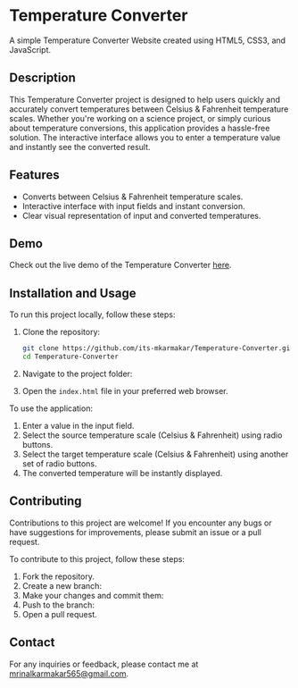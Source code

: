 # Temperature Converter

A simple Temperature Converter Website created using HTML5, CSS3, and JavaScript.

## Description

This Temperature Converter project is designed to help users quickly and accurately convert temperatures between Celsius & Fahrenheit temperature scales. Whether you're working on a science project, or simply curious about temperature conversions, this application provides a hassle-free solution. The interactive interface allows you to enter a temperature value and instantly see the converted result.

## Features

- Converts between Celsius & Fahrenheit temperature scales.
- Interactive interface with input fields and instant conversion.
- Clear visual representation of input and converted temperatures.

## Demo

Check out the live demo of the Temperature Converter [here](https://its-mkarmakar.github.io/Temperature-Converter/).

## Installation and Usage

To run this project locally, follow these steps:
1. Clone the repository:
    ```bash
    git clone https://github.com/its-mkarmakar/Temperature-Converter.git
    cd Temperature-Converter
    ```

2. Navigate to the project folder:

3. Open the `index.html` file in your preferred web browser.

To use the application:
1. Enter a value in the input field.
2. Select the source temperature scale (Celsius & Fahrenheit) using radio buttons.
3. Select the target temperature scale (Celsius & Fahrenheit) using another set of radio buttons.
4. The converted temperature will be instantly displayed.

## Contributing

Contributions to this project are welcome! If you encounter any bugs or have suggestions for improvements, please submit an issue or a pull request.

To contribute to this project, follow these steps:

1. Fork the repository.
2. Create a new branch:
3. Make your changes and commit them:
4. Push to the branch:
5. Open a pull request.

## Contact

For any inquiries or feedback, please contact me at mrinalkarmakar565@gmail.com.

